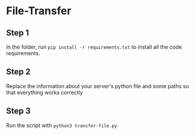 # File-Transfer

## Step 1

In the folder, run `pip install -r requirements.txt` to install all the code requirements.

## Step 2

Replace the information about your server's python file and some paths so that everything works correctly

## Step 3

Run the script with `python3 transfer-file.py`

